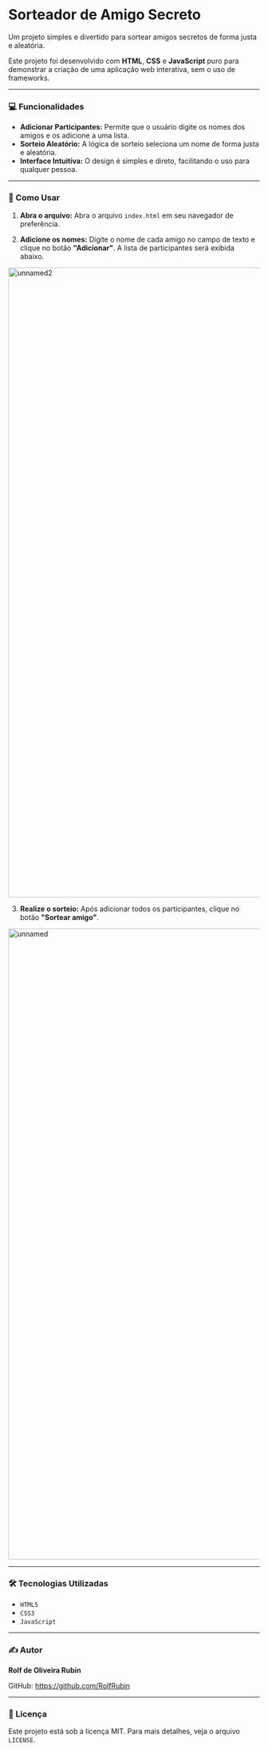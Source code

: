 # Sorteador de Amigo Secreto

Um projeto simples e divertido para sortear amigos secretos de forma justa e aleatória.

Este projeto foi desenvolvido com **HTML**, **CSS** e **JavaScript** puro para demonstrar a criação de uma aplicação web interativa, sem o uso de frameworks.

---

### 💻 Funcionalidades

* **Adicionar Participantes:** Permite que o usuário digite os nomes dos amigos e os adicione a uma lista.
* **Sorteio Aleatório:** A lógica de sorteio seleciona um nome de forma justa e aleatória.
* **Interface Intuitiva:** O design é simples e direto, facilitando o uso para qualquer pessoa.

---

### 🚀 Como Usar

1.  **Abra o arquivo:**
    Abra o arquivo `index.html` em seu navegador de preferência.

2.  **Adicione os nomes:**
    Digite o nome de cada amigo no campo de texto e clique no botão **"Adicionar"**. A lista de participantes será exibida abaixo.
    
<img width="1461" height="1260" alt="unnamed2" src="https://github.com/user-attachments/assets/f85f6e9f-483a-4483-9479-e1a7a140c815" />

3.  **Realize o sorteio:**
    Após adicionar todos os participantes, clique no botão **"Sortear amigo"**.

   <img width="1462" height="1262" alt="unnamed" src="https://github.com/user-attachments/assets/ec85a299-0df4-46c0-a66a-b89673722665" />

---

### 🛠️ Tecnologias Utilizadas

* `HTML5`
* `CSS3`
* `JavaScript`

---

### ✍️ Autor

**Rolf de Oliveira Rubin**

GitHub: https://github.com/RolfRubin

---

### 📄 Licença

Este projeto está sob a licença MIT. Para mais detalhes, veja o arquivo `LICENSE`.
